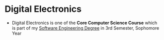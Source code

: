 # Digital Electronics

- Digital Electronics is one of the **Core Computer Science Course** which is part of my [Software Engineering Degree](https://github.com/AswinBarath/Software-Engineering-Degree) in 3rd Semester, Sophomore Year
